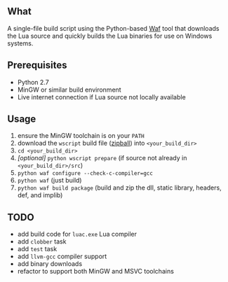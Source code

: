 ## What

A single-file build script using the Python-based [Waf](http://code.google.com/p/waf) tool that
downloads the Lua source and quickly builds the Lua binaries for use on Windows systems.

## Prerequisites

* Python 2.7
* MinGW or similar build environment
* Live internet connection if Lua source not locally available

## Usage

1.  ensure the MinGW toolchain is on your `PATH`
2. download the `wscript` build file ([zipball](http://github.com/jonforums/liblua-waf/zipball/master)) into `<your_build_dir>`
3. `cd <your_build_dir>`
4. *[optional]* `python wscript prepare` (if source not already in `<your_build_dir>/src`)
5. `python waf configure --check-c-compiler=gcc`
6. `python waf` (just build)
7. `python waf build package` (build and zip the dll, static library, headers, def, and implib)

## TODO

* add build code for `luac.exe` Lua compiler
* add `clobber` task
* add `test` task
* add `llvm-gcc` compiler support
* add binary downloads
* refactor to support both MinGW and MSVC toolchains
